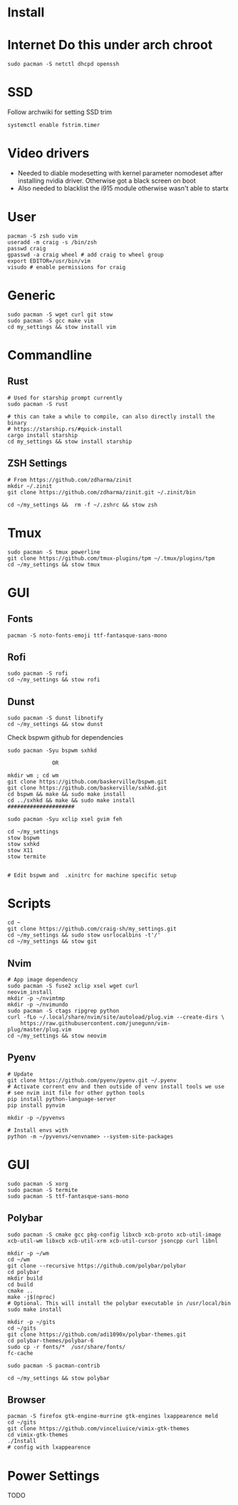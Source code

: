 # Install

# Internet Do this under arch chroot

```
sudo pacman -S netctl dhcpd openssh
```

# SSD

Follow archwiki for setting SSD trim
```
systemctl enable fstrim.timer
```

# Video drivers

* Needed to diable modesetting with kernel parameter nomodeset after installing nvidia driver. Otherwise got a black screen on boot
* Also needed to blacklist the i915 module otherwise wasn't able to startx

# User
```
pacman -S zsh sudo vim
useradd -m craig -s /bin/zsh
passwd craig
gpasswd -a craig wheel # add craig to wheel group
export EDITOR=/usr/bin/vim
visudo # enable permissions for craig
```

# Generic

```
sudo pacman -S wget curl git stow
sudo pacman -S gcc make vim
cd my_settings && stow install vim
```

# Commandline

## Rust

```
# Used for starship prompt currently
sudo pacman -S rust

# this can take a while to compile, can also directly install the binary
# https://starship.rs/#quick-install
cargo install starship
cd my_settings && stow install starship
```

## ZSH Settings

```
# From https://github.com/zdharma/zinit
mkdir ~/.zinit
git clone https://github.com/zdharma/zinit.git ~/.zinit/bin

cd ~/my_settings &&  rm -f ~/.zshrc && stow zsh
```


# Tmux

```
sudo pacman -S tmux powerline
git clone https://github.com/tmux-plugins/tpm ~/.tmux/plugins/tpm
cd ~/my_settings && stow tmux
```



# GUI

## Fonts

```
pacman -S noto-fonts-emoji ttf-fantasque-sans-mono
```


## Rofi

```
sudo pacman -S rofi
cd ~/my_settings && stow rofi
```

## Dunst

```
sudo pacman -S dunst libnotify
cd ~/my_settings && stow dunst
```

Check bspwm github for dependencies
```
sudo pacman -Syu bspwm sxhkd

              OR

mkdir wm ; cd wm
git clone https://github.com/baskerville/bspwm.git
git clone https://github.com/baskerville/sxhkd.git
cd bspwm && make && sudo make install
cd ../sxhkd && make && sudo make install
#####################

sudo pacman -Syu xclip xsel gvim feh

cd ~/my_settings
stow bspwm
stow sxhkd
stow X11
stow termite


# Edit bspwm and  .xinitrc for machine specific setup
```

# Scripts

```
cd ~
git clone https://github.com/craig-sh/my_settings.git
cd ~/my_settings && sudo stow usrlocalbins -t'/'
cd ~/my_settings && stow git
```


## Nvim

```
# App image dependency
sudo pacman -S fuse2 xclip xsel wget curl
neovim_install
mkdir -p ~/nvimtmp
mkdir -p ~/nvimundo
sudo pacman -S ctags ripgrep python
curl -fLo ~/.local/share/nvim/site/autoload/plug.vim --create-dirs \
    https://raw.githubusercontent.com/junegunn/vim-plug/master/plug.vim
cd ~/my_settings && stow neovim
```



## Pyenv

```
# Update
git clone https://github.com/pyenv/pyenv.git ~/.pyenv
# Activate corrent env and then outside of venv install tools we use
# see nvim init file for other python tools
pip install python-language-server
pip install pynvim

mkdir -p ~/pyvenvs

# Install envs with 
python -m ~/pyvenvs/<envname> --system-site-packages
```

# GUI

```
sudo pacman -S xorg
sudo pacman -S termite
sudo pacman -S ttf-fantasque-sans-mono
```



## Polybar

```
sudo pacman -S cmake gcc pkg-config libxcb xcb-proto xcb-util-image xcb-util-wm libxcb xcb-util-xrm xcb-util-cursor jsoncpp curl libnl

mkdir -p ~/wm
cd ~/wm
git clone --recursive https://github.com/polybar/polybar
cd polybar
mkdir build
cd build
cmake ..
make -j$(nproc)
# Optional. This will install the polybar executable in /usr/local/bin
sudo make install

mkdir -p ~/gits
cd ~/gits
git clone https://github.com/adi1090x/polybar-themes.git
cd polybar-themes/polybar-6
sudo cp -r fonts/*  /usr/share/fonts/
fc-cache

sudo pacman -S pacman-contrib

cd ~/my_settings && stow polybar
```

## Browser

```
pacman -S firefox gtk-engine-murrine gtk-engines lxappearence meld
cd ~/gits
git clone https://github.com/vinceliuice/vimix-gtk-themes
cd vimix-gtk-themes
./Install
# config with lxappearence
```


# Power Settings

TODO

